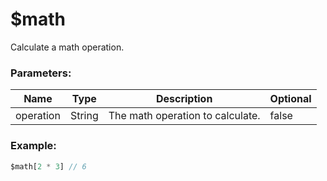 # $math
Calculate a math operation.

### Parameters:
| Name        | Type        | Description                          | Optional |
| ----------- | ----------- | ------------------------------------ | -------- |
| operation   | String      | The math operation to calculate.     | false    |

### Example:
```js
$math[2 * 3] // 6
```
